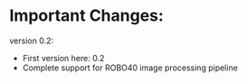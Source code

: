 # Important Changes:

version 0.2:
  - First version here: 0.2
  - Complete support for ROBO40 image processing pipeline
